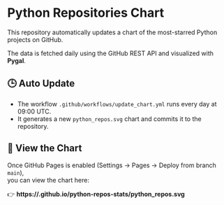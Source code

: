 # Python Repositories Chart

This repository automatically updates a chart of the most-starred Python projects on GitHub.

The data is fetched daily using the GitHub REST API and visualized with **Pygal**.

## 🕒 Auto Update

- The workflow `.github/workflows/update_chart.yml` runs every day at 09:00 UTC.
- It generates a new `python_repos.svg` chart and commits it to the repository.

## 🔗 View the Chart

Once GitHub Pages is enabled (Settings → Pages → Deploy from branch `main`),  
you can view the chart here:

👉 **https://<your-username>.github.io/python-repos-stats/python_repos.svg**
